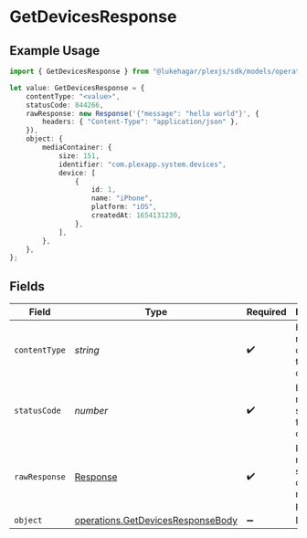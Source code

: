 # GetDevicesResponse

## Example Usage

```typescript
import { GetDevicesResponse } from "@lukehagar/plexjs/sdk/models/operations";

let value: GetDevicesResponse = {
    contentType: "<value>",
    statusCode: 844266,
    rawResponse: new Response('{"message": "hello world"}', {
        headers: { "Content-Type": "application/json" },
    }),
    object: {
        mediaContainer: {
            size: 151,
            identifier: "com.plexapp.system.devices",
            device: [
                {
                    id: 1,
                    name: "iPhone",
                    platform: "iOS",
                    createdAt: 1654131230,
                },
            ],
        },
    },
};
```

## Fields

| Field                                                                                         | Type                                                                                          | Required                                                                                      | Description                                                                                   |
| --------------------------------------------------------------------------------------------- | --------------------------------------------------------------------------------------------- | --------------------------------------------------------------------------------------------- | --------------------------------------------------------------------------------------------- |
| `contentType`                                                                                 | *string*                                                                                      | :heavy_check_mark:                                                                            | HTTP response content type for this operation                                                 |
| `statusCode`                                                                                  | *number*                                                                                      | :heavy_check_mark:                                                                            | HTTP response status code for this operation                                                  |
| `rawResponse`                                                                                 | [Response](https://developer.mozilla.org/en-US/docs/Web/API/Response)                         | :heavy_check_mark:                                                                            | Raw HTTP response; suitable for custom response parsing                                       |
| `object`                                                                                      | [operations.GetDevicesResponseBody](../../../sdk/models/operations/getdevicesresponsebody.md) | :heavy_minus_sign:                                                                            | Devices                                                                                       |